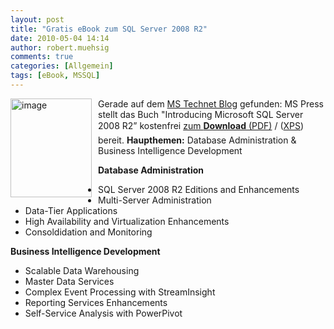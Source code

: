 ```yaml
---
layout: post
title: "Gratis eBook zum SQL Server 2008 R2"
date: 2010-05-04 14:14
author: robert.muehsig
comments: true
categories: [Allgemein]
tags: [eBook, MSSQL]
---
```

<p><a href="{{BASE_PATH}}/assets/wp-images/image965.png"><img style="border-bottom: 0px; border-left: 0px; margin: 0px 10px 0px 0px; display: inline; border-top: 0px; border-right: 0px" title="image" border="0" alt="image" align="left" src="{{BASE_PATH}}/assets/wp-images/image_thumb150.png" width="130" height="158" /></a> </p>  <p></p>  <p>Gerade auf dem <a href="http://blogs.technet.com/austria/archive/2010/05/04/sql-server-2008-r2-ebook.aspx">MS Technet Blog</a> gefunden: MS Press stellt das Buch "Introducing Microsoft SQL Server 2008 R2” kostenfrei <a href="http://go.microsoft.com/fwlink/?LinkId=189147">zum <strong>Download</strong> (PDF)</a> / (<a href="http://go.microsoft.com/fwlink/?LinkId=189148">XPS</a>) bereit. <strong>Haupthemen:</strong> Database Administration &amp; Business Intelligence Development    <br /></p> <!--more-->  <p><strong>Database Administration</strong></p>  <ul>   <li>SQL Server 2008 R2 Editions and Enhancements </li>    <li>Multi-Server Administration </li>    <li>Data-Tier Applications </li>    <li>High Availability and Virtualization Enhancements </li>    <li>Consoldidation and Monitoring</li> </ul>  <p><strong>Business Intelligence Development</strong></p>  <ul>   <li>Scalable Data Warehousing </li>    <li>Master Data Services </li>    <li>Complex Event Processing with StreamInsight </li>    <li>Reporting Services Enhancements </li>    <li>Self-Service Analysis with PowerPivot</li> </ul>
